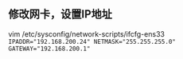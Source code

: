 ## 修改网卡，设置IP地址
vim /etc/sysconfig/network-scripts/ifcfg-ens33  
`IPADDR="192.168.200.24"
NETMASK="255.255.255.0"
GATEWAY="192.168.200.1"`
